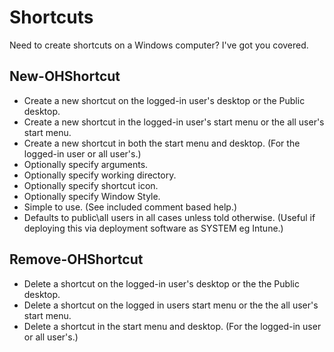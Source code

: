# Shortcuts

Need to create shortcuts on a Windows computer?  I've got you covered.

## New-OHShortcut

- Create a new shortcut on the logged-in user's desktop or the Public desktop. 
- Create a new shortcut in the logged-in user's start menu or the all user's start menu.
- Create a new shortcut in both the start menu and desktop. (For the logged-in user or all user's.)
- Optionally specify arguments.
- Optionally specify working directory.
- Optionally specify shortcut icon.
- Optionally specify Window Style.
- Simple to use. (See included comment based help.)
- Defaults to public\all users in all cases unless told otherwise. (Useful if deploying this via deployment software as SYSTEM eg Intune.)

## Remove-OHShortcut
- Delete a shortcut on the logged-in user's desktop or the the Public desktop. 
- Delete a shortcut on the logged in users start menu or the the all user's start menu.
- Delete a shortcut in the start menu and desktop. (For the logged-in user or all user's.)
